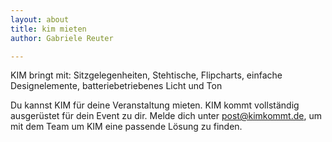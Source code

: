 ```yaml
---
layout: about
title: kim mieten
author: Gabriele Reuter

---
```


KIM bringt mit: Sitzgelegenheiten, Stehtische, Flipcharts, einfache Designelemente, batteriebetriebenes Licht und Ton

Du kannst KIM für deine Veranstaltung mieten. KIM kommt vollständig ausgerüstet für dein Event zu dir. Melde dich unter post@kimkommt.de, um mit dem Team um KIM eine passende Lösung zu finden.

